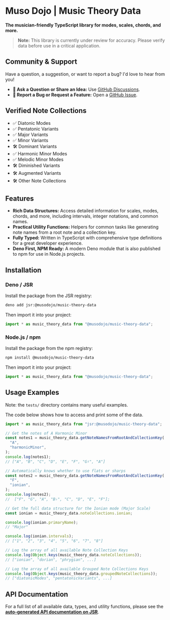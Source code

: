 # Muso Dojo | Music Theory Data

**The musician-friendly TypeScript library for modes, scales, chords, and
more.**

> **Note:** This library is currently under review for accuracy. Please verify
> data before use in a critical application.

## Community & Support

Have a question, a suggestion, or want to report a bug? I'd love to hear from
you!

- **💬 Ask a Question or Share an Idea:** Use
  [GitHub Discussions](https://github.com/conor-dowdall/music-theory-data/discussions).
- **🐞 Report a Bug or Request a Feature:** Open a
  [GitHub Issue](https://github.com/conor-dowdall/music-theory-data/issues).

## Verified Note Collections

- ✅ Diatonic Modes
- ✅ Pentatonic Variants
- ✅ Major Variants
- ✅ Minor Variants
- 🛠️ Dominant Variants
- ✅ Harmonic Minor Modes
- ✅ Melodic Minor Modes
- 🛠️ Diminished Variants
- 🛠️ Augmented Variants
- 🛠️ Other Note Collections

## Features

- **Rich Data Structures:** Access detailed information for scales, modes,
  chords, and more, including intervals, integer notations, and common names.
- **Practical Utility Functions:** Helpers for common tasks like generating note
  names from a root note and a collection key.
- **Fully Typed:** Written in TypeScript with comprehensive type definitions for
  a great developer experience.
- **Deno First, NPM Ready:** A modern Deno module that is also published to npm
  for use in Node.js projects.

## Installation

### Deno / JSR

Install the package from the JSR registry:

```bash
deno add jsr:@musodojo/music-theory-data
```

Then import it into your project:

```ts
import * as music_theory_data from "@musodojo/music-theory-data";
```

### Node.js / npm

Install the package from the npm registry:

```bash
npm install @musodojo/music-theory-data
```

Then import it into your project:

```ts
import * as music_theory_data from "@musodojo/music-theory-data";
```

## Usage Examples

Note: the `tests/` directory contains many useful examples.

The code below shows how to access and print some of the data.

```ts
import * as music_theory_data from "jsr:@musodojo/music-theory-data";

// Get the notes of A Harmonic Minor
const notes1 = music_theory_data.getNoteNamesFromRootAndCollectionKey(
  "A",
  "harmonicMinor",
);
console.log(notes1);
// ["A", "B", "C", "D", "E", "F", "G♯", "A"]

// Automatically knows whether to use flats or sharps
const notes2 = music_theory_data.getNoteNamesFromRootAndCollectionKey(
  "F",
  "ionian",
);
console.log(notes2);
//  ["F", "G", "A", "B♭", "C", "D", "E", "F"];

// Get the full data structure for the Ionian mode (Major Scale)
const ionian = music_theory_data.noteCollections.ionian;

console.log(ionian.primaryName);
// "Major"

console.log(ionian.intervals);
// ["1", "2", "3", "4", "5", "6", "7", "8"]

// Log the array of all available Note Collection Keys
console.log(Object.keys(music_theory_data.noteCollections));
// ["ionian", "dorian", "phrygian", ...]

// Log the array of all available Grouped Note Collections Keys
console.log(Object.keys(music_theory_data.groupedNoteCollections));
// ["diatonicModes", "pentatonicVariants", ...]
```

## API Documentation

For a full list of all available data, types, and utility functions, please see
the
**[auto-generated API documentation on JSR](https://jsr.io/@musodojo/music-theory-data/doc)**.
